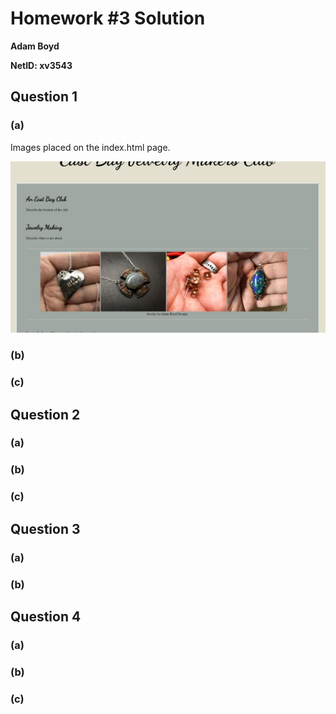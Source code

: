 # Homework #3 Solution

**Adam Boyd**

**NetID: xv3543**

## Question 1

### (a)

Images placed on the index.html page.

![Image for question 1a](/images/hw31a.JPG)

### (b)

### (c)

## Question 2

### (a)

### (b)

### (c)

## Question 3

### (a)

### (b)

## Question 4

### (a)

### (b)

### (c)